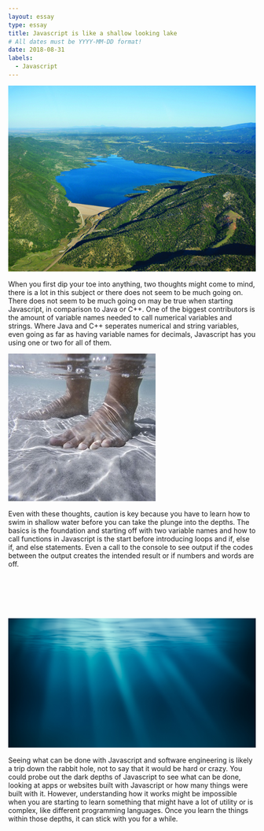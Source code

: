 ```yaml
---
layout: essay
type: essay
title: Javascript is like a shallow looking lake
# All dates must be YYYY-MM-DD format!
date: 2018-08-31
labels:
  - Javascript
---
```


<img class="ui medium left floated image" src="../images/Lake.jpg">

  When you first dip your toe into anything, two thoughts might come to mind, there is a lot in this subject or there does not seem to be much going on. There does not seem to be much going on may be true when starting Javascript, in comparison to Java or C++. One of the biggest contributors is the amount of variable names needed to call numerical variables and strings. Where Java and C++ seperates numerical and string variables, even going as far as having variable names for decimals, Javascript has you using one or two for all of them.
  
<img class="ui medium left floated image" src="../images/Shallow.jpg">
  
  Even with these thoughts, caution is key because you have to learn how to swim in shallow water before you can take the plunge into the depths. The basics is the foundation and starting off with two variable names and how to call functions in Javascript is the start before introducing loops and if, else if, and else statements. Even a call to the console to see output if the codes between the output creates the intended result or if numbers and words are off.
<br />
<br />
<br />
<br />
<br />
<br />
<br /><img class="ui medium left floated image" src="../images/deep.jpg">

  Seeing what can be done with Javascript and software engineering is likely a trip down the rabbit hole, not to say that it would be hard or crazy. You could probe out the dark depths of Javascript to see what can be done, looking at apps or websites built with Javascript or how many things were built with it. However, understanding how it works might be impossible when you are starting to learn something that might have a lot of utility or is complex, like different programming languages. Once you learn the things within those depths, it can stick with you for a while. 
